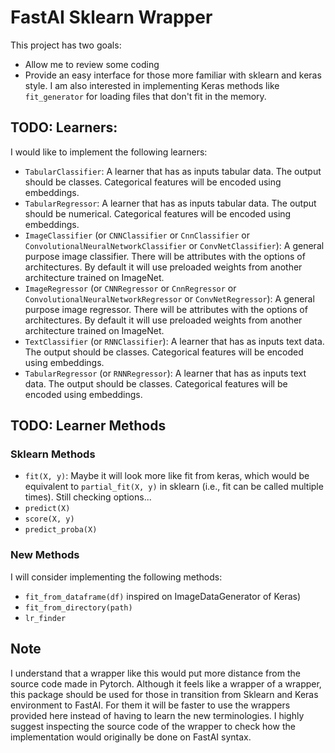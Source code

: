 # FastAI Sklearn Wrapper
This project has two goals:
- Allow me to review some coding 
- Provide an easy interface for those more familiar with sklearn and keras style. I am also interested in implementing Keras methods like `fit_generator` for loading files that don't fit in the memory. 

## TODO: Learners:
I would like to implement the following learners:
- `TabularClassifier`: A learner that has as inputs tabular data. The output should be classes. Categorical features will be encoded using embeddings.
- `TabularRegressor`: A learner that has as inputs tabular data. The output should be numerical. Categorical features will be encoded using embeddings.
- `ImageClassifier` (or `CNNClassifier` or `CnnClassifier` or `ConvolutionalNeuralNetworkClassifier` or `ConvNetClassifier`): A general purpose image classifier. There will be attributes with the options of architectures. By default it will use preloaded weights from another architecture trained on ImageNet. 
- `ImageRegressor` (or `CNNRegressor` or `CnnRegressor` or `ConvolutionalNeuralNetworkRegressor` or `ConvNetRegressor`): A general purpose image regressor. There will be attributes with the options of architectures. By default it will use preloaded weights from another architecture trained on ImageNet. 
- `TextClassifier` (or `RNNClassifier`): A learner that has as inputs text data. The output should be classes. Categorical features will be encoded using embeddings.
- `TabularRegressor` (or `RNNRegressor`): A learner that has as inputs text data. The output should be classes. Categorical features will be encoded using embeddings.

## TODO: Learner Methods

### Sklearn Methods
- `fit(X, y)`: Maybe it will look more like fit from keras, which would be equivalent to `partial_fit(X, y)` in sklearn (i.e., fit can be called multiple times). Still checking options...
- `predict(X)`
- `score(X, y)`
- `predict_proba(X)`

### New Methods
I will consider implementing the following methods:
  - `fit_from_dataframe(df)` inspired on ImageDataGenerator of Keras)
  - `fit_from_directory(path)`
  - `lr_finder`

## Note
I understand that a wrapper like this would put more distance from the source code made in Pytorch. Although it feels like a wrapper of a wrapper, this package should be used for those in transition from Sklearn and Keras environment to FastAI. For them it will be faster to use the wrappers provided here instead of having to learn the new terminologies. I highly suggest inspecting the source code of the wrapper to check how the implementation would originally be done on FastAI syntax. 
